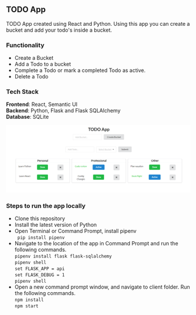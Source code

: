 ## TODO App

TODO App created using React and Python. Using this app you can create a bucket and add your todo's inside a bucket.

### Functionality

- Create a Bucket
- Add a Todo to a bucket
- Complete a Todo or mark a completed Todo as active.
- Delete a Todo

### Tech Stack

**Frontend**: React, Semantic UI  
**Backend**: Python, Flask and Flask SQLAlchemy  
**Database**: SQLite

![Todo App](/assets/app.PNG)

### Steps to run the app locally

- Clone this repository
- Install the latest version of Python
- Open Terminal or Command Prompt, install pipenv  
  ` pip install pipenv`
- Navigate to the location of the app in Command Prompt and run the following commands.  
  `pipenv install flask flask-sqlalchemy`  
  `pipenv shell`  
  `set FLASK_APP = api`  
  `set FLASK_DEBUG = 1`  
  `pipenv shell`
- Open a new command prompt window, and navigate to client folder. Run the following commands.  
  `npm install`  
  `npm start`
